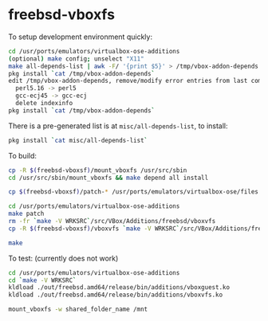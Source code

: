 freebsd-vboxfs
==============

To setup development environment quickly:
```sh
cd /usr/ports/emulators/virtualbox-ose-additions
(optional) make config; unselect "X11"
make all-depends-list | awk -F/ '{print $5}' > /tmp/vbox-addon-depends
pkg install `cat /tmp/vbox-addon-depends`
edit /tmp/vbox-addon-depends, remove/modify error entries from last command:
  perl5.16 -> perl5
  gcc-ecj45 -> gcc-ecj
  delete indexinfo
pkg install `cat /tmp/vbox-addon-depends`
```

There is a pre-generated list is at `misc/all-depends-list`, to install:
```sh
pkg install `cat misc/all-depends-list`
```

To build:

```sh
cp -R $(freebsd-vboxsf)/mount_vboxfs /usr/src/sbin
cd /usr/src/sbin/mount_vboxfs && make depend all install

cp $(freebsd-vboxsf)/patch-* /usr/ports/emulators/virtualbox-ose/files

cd /usr/ports/emulators/virtualbox-ose-additions
make patch
rm -fr `make -V WRKSRC`/src/VBox/Additions/freebsd/vboxvfs
cp -R $(freebsd-vboxsf)/vboxvfs `make -V WRKSRC`/src/VBox/Additions/freebsd

make
```

To test: (currently does not work)
```sh
cd /usr/ports/emulators/virtualbox-ose-additions
cd `make -V WRKSRC`
kldload ./out/freebsd.amd64/release/bin/additions/vboxguest.ko
kldload ./out/freebsd.amd64/release/bin/additions/vboxvfs.ko

mount_vboxfs -w shared_folder_name /mnt
```
